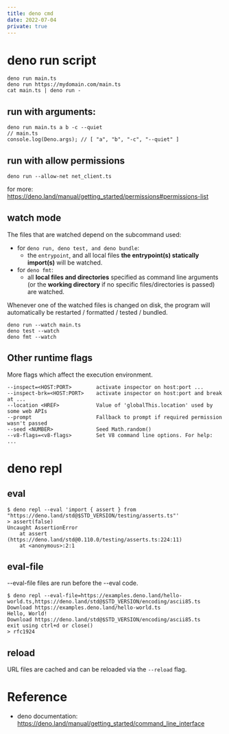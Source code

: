 ```yaml
---
title: deno cmd
date: 2022-07-04
private: true
---
```

# deno run script

    deno run main.ts
    deno run https://mydomain.com/main.ts
    cat main.ts | deno run -

## run with arguments:

    deno run main.ts a b -c --quiet
    // main.ts
    console.log(Deno.args); // [ "a", "b", "-c", "--quiet" ]

## run with allow permissions

    deno run --allow-net net_client.ts

for more: https://deno.land/manual/getting_started/permissions#permissions-list

## watch mode
The files that are watched depend on the subcommand used:

- for `deno run, deno test, and deno bundle`:
    - the `entrypoint`, and all local files **the entrypoint(s) statically import(s)** will be watched.
- for `deno fmt`:
    - all **local files and directories** specified as command line arguments (or the **working directory** if no specific files/directories is passed) are watched.

Whenever one of the watched files is changed on disk, the program will automatically be restarted / formatted / tested / bundled.

    deno run --watch main.ts
    deno test --watch
    deno fmt --watch

## Other runtime flags
More flags which affect the execution environment.

    --inspect=<HOST:PORT>        activate inspector on host:port ...
    --inspect-brk=<HOST:PORT>    activate inspector on host:port and break at ...
    --location <HREF>            Value of 'globalThis.location' used by some web APIs
    --prompt                     Fallback to prompt if required permission wasn't passed
    --seed <NUMBER>              Seed Math.random()
    --v8-flags=<v8-flags>        Set V8 command line options. For help: ...

# deno repl
## eval

    $ deno repl --eval 'import { assert } from "https://deno.land/std@$STD_VERSION/testing/asserts.ts"'
    > assert(false)
    Uncaught AssertionError
        at assert (https://deno.land/std@0.110.0/testing/asserts.ts:224:11)
        at <anonymous>:2:1

## eval-file
--eval-file files are run before the --eval code.

    $ deno repl --eval-file=https://examples.deno.land/hello-world.ts,https://deno.land/std@$STD_VERSION/encoding/ascii85.ts
    Download https://examples.deno.land/hello-world.ts
    Hello, World!
    Download https://deno.land/std@$STD_VERSION/encoding/ascii85.ts
    exit using ctrl+d or close()
    > rfc1924 

## reload
URL files are cached and can be reloaded via the `--reload` flag.

# Reference
- deno documentation: https://deno.land/manual/getting_started/command_line_interface